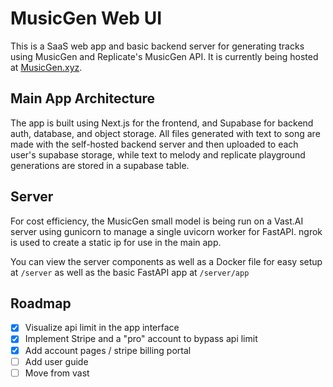 # MusicGen Web UI

This is a SaaS web app and basic backend server for generating tracks using MusicGen and Replicate's MusicGen API. It is currently being hosted at [MusicGen.xyz](https://www.musicgen.xyz/).

## Main App Architecture

The app is built using Next.js for the frontend, and Supabase for backend auth, database, and object storage. All files generated with text to song are made with the self-hosted backend server and then uploaded to each user's supabase storage, while text to melody and replicate playground generations are stored in a supabase table.

## Server

For cost efficiency, the MusicGen small model is being run on a Vast.AI server using gunicorn to manage a single uvicorn worker for FastAPI. ngrok is used to create a static ip for use in the main app.

You can view the server components as well as a Docker file for easy setup at `/server` as well as the basic FastAPI app at `/server/app`

## Roadmap

- [x] Visualize api limit in the app interface
- [x] Implement Stripe and a "pro" account to bypass api limit
- [x] Add account pages / stripe billing portal
- [ ] Add user guide
- [ ] Move from vast
